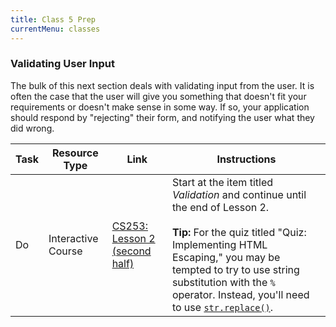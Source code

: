 ```yaml
---
title: Class 5 Prep
currentMenu: classes
---
```


### Validating User Input

The bulk of this next section deals with validating input from the user. It is often the case that the user will give you something that doesn't fit your requirements or doesn't make sense in some way. If so, your application should respond by "rejecting" their form, and notifying the user what they did wrong.

Task | Resource Type | Link | Instructions
|----|---------------|------|-------------|
Do | Interactive Course | [CS253: Lesson 2 (second half)][lesson-2] | Start at the item titled *Validation* and continue until the end of Lesson 2. <br><br> **Tip:** For the quiz titled "Quiz: Implementing HTML Escaping," you may be tempted to try to use string substitution with the `%` operator. Instead, you'll need to use [`str.replace()`](https://docs.python.org/2/library/stdtypes.html?highlight=str.replace#str.replace).


[lesson-2]: https://classroom.udacity.com/courses/cs253/lessons/48736183/concepts/486246670923#
